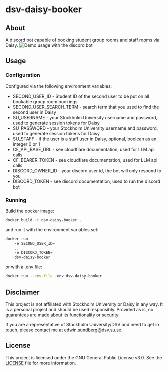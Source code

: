 # dsv-daisy-booker
## About
A discord bot capable of booking student group rooms and staff rooms via Daisy.
![Demo usage with the discord bot](images/Screenshot%202024-05-02%20084614.png)

## Usage
### Configuration
Configured via the following environment variables:
- SECOND_USER_ID - Student ID of the second user to be put on all bookable group room bookings
- SECOND_USER_SEARCH_TERM - search term that you used to find the second user in Daisy
- SU_USERNAME - your Stockholm University username and password, used to generate session tokens for Daisy
- SU_PASSWORD - your Stockholm University username and password, used to generate session tokens for Daisy
- SU_STAFF - if the user is a staff user in Daisy, optional, boolean as an integer 0 or 1
- CF_API_BASE_URL - see cloudflare documentation, used for LLM api calls
- CF_BEARER_TOKEN - see cloudflare documentation, used for LLM api calls
- DISCORD_OWNER_ID - your discord user id, the bot will only respond to you
- DISCORD_TOKEN - see discord documentation, used to run the discord bot
### Running
Build the docker image:
```bash
docker build -t dsv-daisy-booker .
```
and run it with the environment variables set:
```bash
docker run
    -e SECOND_USER_ID=
    ...
    -e DISCORD_TOKEN=
    dsv-daisy-booker
```
or with a .env file:
```bash
docker run --env-file .env dsv-daisy-booker
```

## Disclaimer
This project is not affiliated with Stockholm University or Daisy in any way. It is a personal project and should be used responsibly. Provided as is, no guarantees are made about its functionality or security.

If you are a representative of Stockholm University/DSV and need to get in touch, please contact me at [edwin.sundberg@dsv.su.se](mailto:edwin.sundberg@dsv.su.se).

## License
This project is licensed under the GNU General Public License v3.0. See the [LICENSE](LICENSE.md) file for more information.
